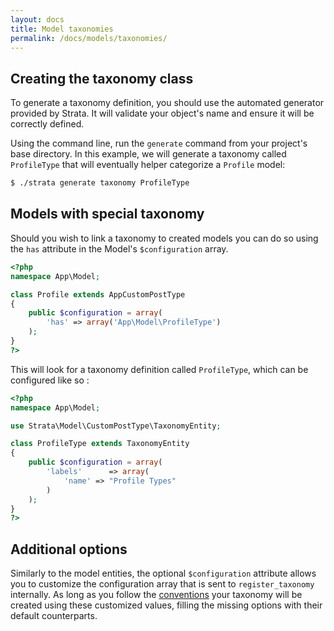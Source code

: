 ```yaml
---
layout: docs
title: Model taxonomies
permalink: /docs/models/taxonomies/
---
```



## Creating the taxonomy class

To generate a taxonomy definition, you should use the automated generator provided by Strata. It will validate your object's name and ensure it will be correctly defined.

Using the command line, run the `generate` command from your project's base directory. In this example, we will generate a taxonomy called `ProfileType` that will eventually helper categorize a `Profile` model:

~~~ sh
$ ./strata generate taxonomy ProfileType
~~~


## Models with special taxonomy

Should you wish to link a taxonomy to created models you can do so using the `has` attribute in the Model's `$configuration` array.

~~~ php
<?php
namespace App\Model;

class Profile extends AppCustomPostType
{
    public $configuration = array(
        'has' => array('App\Model\ProfileType')
    );
}
?>
~~~

This will look for a taxonomy definition called `ProfileType`, which can be configured like so :

~~~ php
<?php
namespace App\Model;

use Strata\Model\CustomPostType\TaxonomyEntity;

class ProfileType extends TaxonomyEntity
{
    public $configuration = array(
        'labels'      => array(
            'name' => "Profile Types"
        )
    );
}
?>
~~~

## Additional options

Similarly to the model entities, the optional `$configuration` attribute allows you to customize the configuration array that is sent to `register_taxonomy` internally. As long as you follow the [conventions](http://codex.wordpress.org/Function_Reference/register_taxonomy) your taxonomy will be created using these customized values, filling the missing options with their default counterparts.
